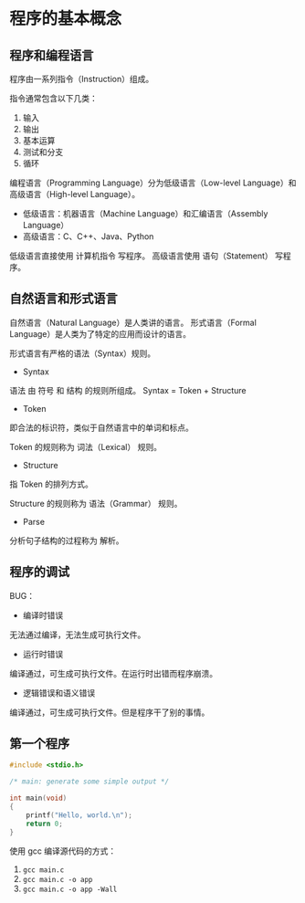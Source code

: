 # 程序的基本概念

## 程序和编程语言

程序由一系列指令（Instruction）组成。

指令通常包含以下几类：

1. 输入
2. 输出
3. 基本运算
4. 测试和分支
5. 循环

编程语言（Programming Language）分为低级语言（Low-level Language）和高级语言（High-level Language）。

- 低级语言：机器语言（Machine Language）和汇编语言（Assembly Language）
- 高级语言：C、C++、Java、Python 

低级语言直接使用 计算机指令 写程序。
高级语言使用 语句（Statement） 写程序。

## 自然语言和形式语言

自然语言（Natural Language）是人类讲的语言。
形式语言（Formal Language）是人类为了特定的应用而设计的语言。

形式语言有严格的语法（Syntax）规则。

- Syntax

语法 由 符号 和 结构 的规则所组成。
Syntax = Token + Structure

- Token

即合法的标识符，类似于自然语言中的单词和标点。

Token 的规则称为 词法（Lexical） 规则。

- Structure

指 Token 的排列方式。

Structure 的规则称为 语法（Grammar） 规则。

- Parse

分析句子结构的过程称为 解析。

## 程序的调试

BUG：

- 编译时错误

无法通过编译，无法生成可执行文件。

- 运行时错误

编译通过，可生成可执行文件。在运行时出错而程序崩溃。

- 逻辑错误和语义错误

编译通过，可生成可执行文件。但是程序干了别的事情。

## 第一个程序

```c
#include <stdio.h>

/* main: generate some simple output */

int main(void)
{
	printf("Hello, world.\n");
	return 0;
}
```

使用 gcc 编译源代码的方式：
1. `gcc main.c`
2. `gcc main.c -o app`
3. `gcc main.c -o app -Wall`
